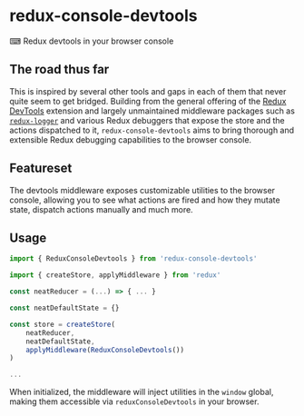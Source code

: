 # redux-console-devtools
⌨ Redux devtools in your browser console

## The road thus far

This is inspired by several other tools and gaps in each of them that never quite seem to get bridged. Building from the
general offering of the [Redux DevTools](https://github.com/reduxjs/redux-devtools) extension and largely
unmaintained middleware
packages such as [`redux-logger`](https://github.com/LogRocket/redux-logger) and various Redux debuggers that expose
the store and the actions dispatched to it, `redux-console-devtools` aims to bring thorough and extensible Redux debugging capabilities to the browser console.

## Featureset

The devtools middleware exposes customizable utilities to the browser console, allowing you to see what actions are
fired and how they mutate state, dispatch actions manually and much more.

## Usage

```js
import { ReduxConsoleDevtools } from 'redux-console-devtools'

import { createStore, applyMiddleware } from 'redux'

const neatReducer = (...) => { ... }

const neatDefaultState = {}

const store = createStore(
    neatReducer,
    neatDefaultState,
    applyMiddleware(ReduxConsoleDevtools())
)

...
```

When initialized, the middleware will inject utilities in the `window` global, making them accessible via
`reduxConsoleDevtools` in your browser.
